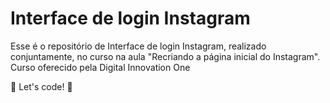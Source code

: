# Interface de login Instagram 

Esse é o repositório de Interface de login Instagram, realizado conjuntamente, no curso na aula "Recriando a página inicial do Instagram". Curso oferecido pela Digital Innovation One



🚀 Let's code! 🚀